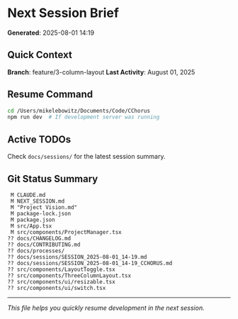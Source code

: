 # Next Session Brief

**Generated**: 2025-08-01 14:19

## Quick Context

**Branch**: feature/3-column-layout
**Last Activity**: August 01, 2025

## Resume Command

```bash
cd /Users/mikelebowitz/Documents/Code/CChorus
npm run dev  # If development server was running
```

## Active TODOs

Check `docs/sessions/` for the latest session summary.

## Git Status Summary

```
 M CLAUDE.md
 M NEXT_SESSION.md
 M "Project Vision.md"
 M package-lock.json
 M package.json
 M src/App.tsx
 M src/components/ProjectManager.tsx
?? docs/CHANGELOG.md
?? docs/CONTRIBUTING.md
?? docs/processes/
?? docs/sessions/SESSION_2025-08-01_14-19.md
?? docs/sessions/SESSION_2025-08-01_14-19_CCHORUS.md
?? src/components/LayoutToggle.tsx
?? src/components/ThreeColumnLayout.tsx
?? src/components/ui/resizable.tsx
?? src/components/ui/switch.tsx

```

---

*This file helps you quickly resume development in the next session.*
